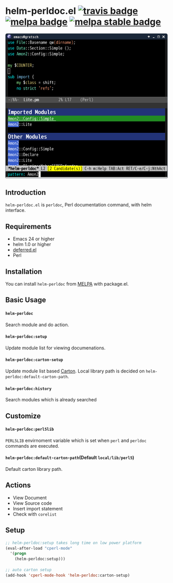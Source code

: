 # helm-perldoc.el [![travis badge][travis-badge]][travis-link] [![melpa badge][melpa-badge]][melpa-link] [![melpa stable badge][melpa-stable-badge]][melpa-stable-link]

![helm-perldoc](image/helm-perldoc1.png)


## Introduction
`helm-perldoc.el` is `perldoc`, Perl documentation command, with helm interface.


## Requirements

* Emacs 24 or higher
* helm 1.0 or higher
* [deferred.el](https://github.com/kiwanami/emacs-deferred)
* Perl


## Installation

You can install `helm-perldoc` from [MELPA](http://melpa.milkbox.net/) with package.el.


## Basic Usage

#### `helm-perldoc`

Search module and do action.

#### `helm-perldoc:setup`

Update module list for viewing documenations.

#### `helm-perldoc:carton-setup`

Update module list based [Carton](https://github.com/miyagawa/carton).
Local library path is decided on `helm-perldoc:default-carton-path`.

#### `helm-perldoc:history`

Search modules which is already searched

## Customize

#### `helm-perldoc:perl5lib`

`PERL5LIB` envirnoment variable which is set when `perl` and `perldoc`
commands are executed.

#### `helm-perldoc:default-carton-path`(Default `local/lib/perl5`)

Default carton library path.


## Actions

* View Document
* View Source code
* Insert import statement
* Check with `corelist`


## Setup

```lisp
;; helm-perldoc:setup takes long time on low power platform
(eval-after-load "cperl-mode"
  '(progn
    (helm-perldoc:setup)))

;; auto carton setup
(add-hook 'cperl-mode-hook 'helm-perldoc:carton-setup)
```

[travis-badge]: https://travis-ci.org/syohex/emacs-helm-perldoc.svg
[travis-link]: https://travis-ci.org/syohex/emacs-helm-perldoc
[melpa-link]: http://melpa.org/#/helm-perldoc
[melpa-stable-link]: http://melpa.org/#/helm-perldoc
[melpa-badge]: http://melpa.org/packages/helm-perldoc-badge.svg
[melpa-stable-badge]: http://stable.melpa.org/packages/helm-perldoc-badge.svg
